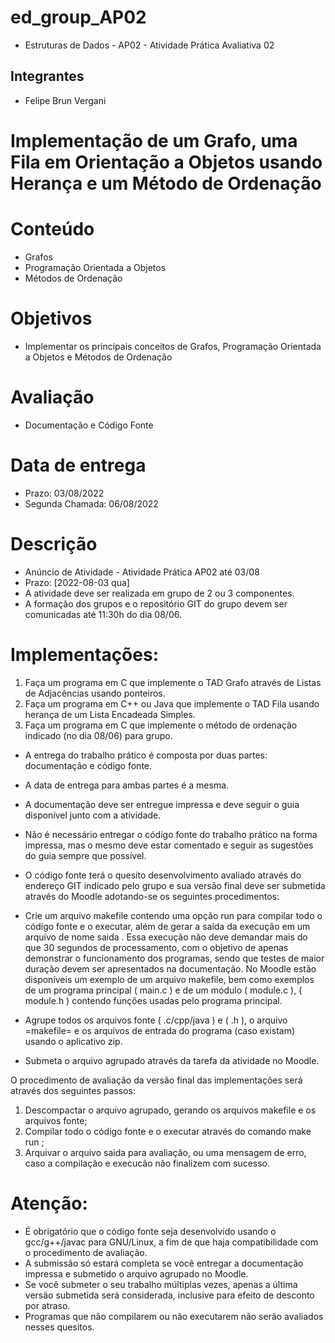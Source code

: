 # ed_group_AP02
- Estruturas de Dados - AP02 - Atividade Prática Avaliativa 02
## Integrantes
- Felipe Brun Vergani
# Implementação de um Grafo, uma Fila em Orientação a Objetos usando Herança e um Método de Ordenação

# Conteúdo
- Grafos
- Programação Orientada a Objetos
- Métodos de Ordenação

# Objetivos
- Implementar os principais conceitos de Grafos, Programação Orientada a Objetos e Métodos de Ordenação

# Avaliação
- Documentação e Código Fonte

# Data de entrega
- Prazo: 03/08/2022
- Segunda Chamada: 06/08/2022

# Descrição
- Anúncio de Atividade - Atividade Prática AP02 até 03/08
- Prazo: [2022-08-03 qua]
- A atividade deve ser realizada em grupo de 2 ou 3 componentes.
- A formação dos grupos e o repositório GIT do grupo devem ser comunicadas até 11:30h do dia 08/06.
# Implementações:
1) Faça um programa em C que implemente o TAD Grafo através de Listas de Adjacências usando ponteiros.
2) Faça um programa em C++ ou Java que implemente o TAD Fila usando herança de um Lista Encadeada Simples.
3) Faça um programa em C que implemente o método de ordenação indicado (no dia 08/06) para grupo.
- A entrega do trabalho prático é composta por duas partes: documentação e código fonte.
- A data de entrega para ambas partes é a mesma.
- A documentação deve ser entregue impressa e deve seguir o guia disponível junto com a atividade.
- Não é necessário entregar o código fonte do trabalho prático na forma impressa, mas o mesmo deve estar comentado e seguir as sugestões do guia sempre que possível.
- O código fonte terá o quesito desenvolvimento avaliado através do endereço GIT indicado pelo grupo e sua versão final deve ser submetida através do Moodle adotando-se os seguintes procedimentos:

- Crie um arquivo makefile contendo uma opção run para compilar todo o código fonte e o executar, além de gerar a saída da execução em um arquivo de nome saida . Essa execução não deve demandar mais do que 30 segundos de processamento, com o objetivo de apenas demonstrar o funcionamento dos programas, sendo que testes de maior duração devem ser apresentados na documentação. No Moodle estão disponíveis um exemplo de um arquivo makefile, bem como exemplos de um programa principal ( main.c ) e de um módulo ( module.c ), ( module.h ) contendo funções usadas pelo programa principal.
- Agrupe todos os arquivos fonte ( .c/cpp/java ) e ( .h ), o arquivo =makefile= e os arquivos de entrada do programa (caso existam) usando o aplicativo zip.
- Submeta o arquivo agrupado através da tarefa da atividade no Moodle.

O procedimento de avaliação da versão final das implementações será através dos seguintes passos:

1. Descompactar o arquivo agrupado, gerando os arquivos makefile e os arquivos fonte;
2. Compilar todo o código fonte e o executar através do comando make run ;
3. Arquivar o arquivo saida para avaliação, ou uma mensagem de erro, caso a compilação e execucão não finalizem com sucesso.

# Atenção:

- É obrigatório que o código fonte seja desenvolvido usando o gcc/g++/javac para GNU/Linux, a fim de que haja compatibilidade com o procedimento de avaliação.
- A submissão só estará completa se você entregar a documentação impressa e submetido o arquivo agrupado no Moodle.
- Se você submeter o seu trabalho múltiplas vezes, apenas a última versão submetida será considerada, inclusive para efeito de desconto por atraso.
- Programas que não compilarem ou não executarem não serão avaliados nesses quesitos.
